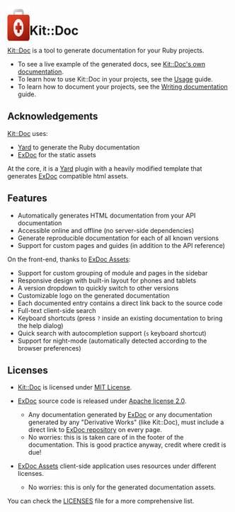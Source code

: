 <!--pp {} -->
<img align="left" width="50" height="90" src="https://raw.githubusercontent.com/rubykit/kit/master/docs/assets/images/rubykit-framework-logo.svg">
<!-- pp-->

# Kit::Doc

[Kit::Doc](https://github.com/rubykit/kit/tree/master/libraries/kit-doc) is a tool to generate documentation for your Ruby projects.

- To see a live example of the generated docs, see [Kit::Doc's own documentation](https://docs.rubykit.org/kit-doc/edge).
- To learn how to use Kit::Doc in your projects, see the [Usage](docs/guides/usage.md) guide.
- To learn how to document your projects, see the [Writing documentation](docs/guides/writing_documentation.md) guide.

## Acknowledgements

[Kit::Doc](https://github.com/rubykit/kit/tree/master/libraries/kit-doc) uses:
- [Yard](https://github.com/lsegal/yard) to generate the Ruby documentation
- [ExDoc](https://github.com/elixir-lang/ex_doc) for the static assets

At the core, it is a [Yard](https://github.com/lsegal/yard) plugin with a heavily modified template that generates [ExDoc](https://github.com/elixir-lang/ex_doc) compatible html assets.

## Features

  * Automatically generates HTML documentation from your API documentation
  * Accessible online and offline (no server-side dependencies)
  * Generate reproducible documentation for each of all known versions
  * Support for custom pages and guides (in addition to the API reference)

On the front-end, thanks to [ExDoc Assets](https://github.com/elixir-lang/ex_doc/tree/master/assets):
  * Support for custom grouping of module and pages in the sidebar
  * Responsive design with built-in layout for phones and tablets
  * A version dropdown to quickly switch to other versions
  * Customizable logo on the generated documentation
  * Each documented entry contains a direct link back to the source code
  * Full-text client-side search
  * Keyboard shortcuts (press `?` inside an existing documentation to bring the help dialog)
  * Quick search with autocompletion support (`s` keyboard shortcut)
  * Support for night-mode (automatically detected according to the browser preferences)

## Licenses

- [Kit::Doc](https://github.com/rubykit/kit/tree/master/libraries/kit-doc) is licensed under [MIT License](LICENSE.md).

- [ExDoc](https://github.com/elixir-lang/ex_doc) source code is released under [Apache license 2.0](http://www.apache.org/licenses/LICENSE-2.0).
  - Any documentation generated by [ExDoc](https://github.com/elixir-lang/ex_doc) or any documentation generated by any "Derivative Works" (like Kit::Doc), must include a direct link to [ExDoc repository](https://github.com/elixir-lang/ex_doc) on every page.
  - No worries: this is is taken care of in the footer of the documentation. This is good practice anyway, credit where credit is due!

- [ExDoc Assets](https://github.com/elixir-lang/ex_doc/tree/master/assets) client-side application uses resources under different licenses.
  - No worries: this is only for the generated documentation assets.

You can check the [LICENSES](LICENSES.md) file for a more comprehensive list.
